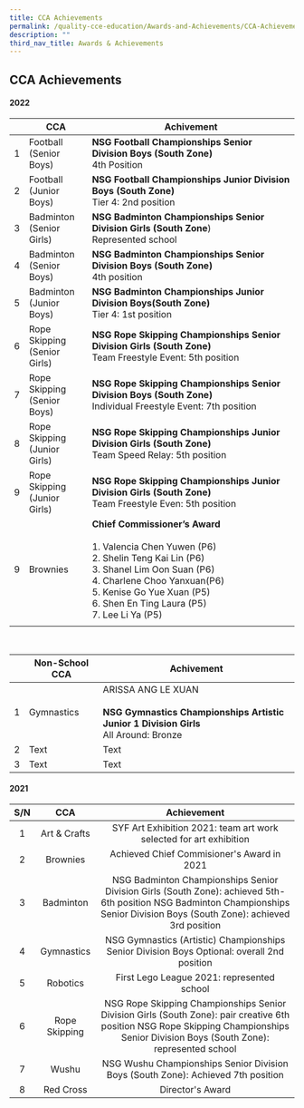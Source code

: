 ```yaml
---
title: CCA Achievements
permalink: /quality-cce-education/Awards-and-Achievements/CCA-Achievements/
description: ""
third_nav_title: Awards & Achievements
---
```

## CCA Achievements 

#### 2022



|  | CCA | Achivement |
| -------- | -------- | -------- |
|1   | Football <br> (Senior Boys)     |**NSG Football Championships Senior Division Boys (South Zone)** <br> 4th Position |
|2   | Football <br> (Junior Boys)   | **NSG Football Championships Junior Division Boys  (South Zone)** <br>Tier 4: 2nd position   |
|3   |Badminton <br> (Senior Girls)|  **NSG Badminton Championships Senior Division Girls (South Zone**)<br>Represented school    |
|4  | Badminton<br>  (Senior Boys) |**NSG Badminton Championships Senior Division Boys (South Zone)** <br> 4th position|
|5  | Badminton <br> (Junior Boys) | **NSG Badminton Championships Junior Division Boys(South Zone)** <br>  Tier 4:  1st position |
|6  |Rope Skipping <br> (Senior Girls)| **NSG Rope Skipping Championships Senior Division Girls (South Zone)** <br> Team Freestyle Event: 5th position|
|7  | Rope Skipping <br> (Senior Boys)|**NSG Rope Skipping Championships Senior Division Boys (South Zone)** <br>Individual Freestyle Event: 7th position|
|8  |Rope Skipping <br> (Junior Girls)| **NSG Rope Skipping Championships Junior Division Girls (South Zone)** <br>Team Speed Relay: 5th position |
|9  | Rope Skipping <br>  (Junior Girls) |  **NSG Rope Skipping Championships Junior Division Girls  (South Zone)**  <br> Team Freestyle Even: 5th position|
|9  | Brownies|**Chief Commissioner’s Award** <br> <br> 1. Valencia Chen Yuwen (P6) <br> 2. Shelin Teng Kai Lin (P6) <br> 3. Shanel Lim Oon Suan (P6) <br> 4. Charlene Choo Yanxuan(P6) <br> 5. Kenise Go Yue Xuan (P5) <br> 6. Shen En Ting Laura  (P5)<br> 7. Lee Li Ya (P5)|
|||

<br>


| | Non-School CCA | Achivement|
| -------- | -------- | -------- |
| 1| Gymnastics | ARISSA ANG LE XUAN <br><br> **NSG Gymnastics Championships Artistic Junior 1 Division Girls**  <br>All Around: Bronze|
| 2| Text     | Text     |
| 3| Text     | Text     |
                                                                  

#### 2021

| S/N |       CCA       |                                                                                       Achievement                                                                                      |
|:---:|:---------------:|:--------------------------------------------------------------------------------------------------------------------------------------------------------------------------------------:|
|  1  |   Art & Crafts  |                                                           SYF Art Exhibition 2021: team art work selected for art exhibition                                                           |
|  2  |     Brownies    |  Achieved Chief Commisioner's Award in 2021                                                                                                                                            |
|  3  |    Badminton    |     NSG Badminton Championships Senior Division Girls (South Zone): achieved 5th-6th position  NSG Badminton Championships Senior Division Boys (South Zone): achieved 3rd position    |
|  4  |    Gymnastics   |  NSG Gymnastics (Artistic) Championships Senior Division Boys Optional: overall 2nd position                                                                                           |
|  5  |     Robotics    |                                                                      First Lego League 2021: represented school                                                                        |
|  6  |  Rope Skipping  | NSG Rope Skipping Championships Senior Division Girls (South Zone): pair creative 6th position   NSG Rope Skipping Championships Senior Division Boys (South Zone): represented school |
|  7  |       Wushu     |                                                    NSG Wushu Championships Senior Division Boys (South Zone): Achieved 7th position                                                    |
|   8 |     Red Cross   |                                                                                     Director's Award                                                                                   |